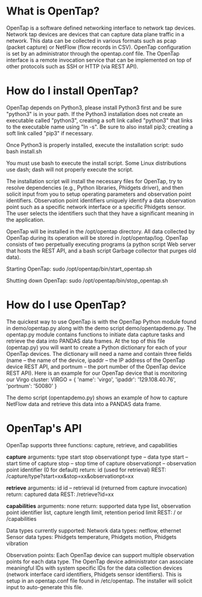 # What is OpenTap?

OpenTap is a software defined networking interface to network tap devices. Network tap devices are devices that can capture data plane traffic in a network. This data can be collected in various formats such as pcap (packet capture) or NetFlow (flow records in CSV). OpenTap configuration is set by an administrator through the opentap.conf file.
The OpenTap interface is a remote invocation service that can be implemented on top of other protocols such as SSH or HTTP (via REST API). 

# How do I install OpenTap?

OpenTap depends on Python3, please install Python3 first and be sure "python3" is in your path. If the Python3 installation does not create an executable called "python3", creating a soft link called "python3" that links to the executable name using "ln -s". Be sure to also install pip3; creating a soft link called "pip3" if necessary.

Once Python3 is properly installed, execute the installation script:
sudo bash install.sh

You must use bash to execute the install script. Some Linux distributions use dash; dash will not properly execute the script.

The installation script will install the necessary files for OpenTap, try to resolve dependencies (e.g., Python libraries, Phidgets driver), and then solicit input from you to setup operating parameters and observation point identifiers. Observation point identifiers uniquely identify a data observation point such as a specific network interface or a specific Phidgets sensor. The user selects the identifiers such that they have a significant meaning in the application.

OpenTap will be installed in the /opt/opentap directory. All data collected by OpenTap during its operation will be stored in /opt/opentap/log.
OpenTap consists of two perpetually executing programs (a python script Web server that hosts the REST API, and a bash script Garbage collector 
that purges old data).

Starting OpenTap:
sudo /opt/opentap/bin/start_opentap.sh

Shutting down OpenTap:
sudo /opt/opentap/bin/stop_opentap.sh

# How do I use OpenTap?

The quickest way to use OpenTap is with the OpenTap Python module found in demo/opentap.py along with the demo script demo/opentapdemo.py. The opentap.py module contains functions to initiate data capture tasks and retrieve the data into PANDAS data frames. At the top of this file (opentap.py) you will want to create a Python dictionary for each of your OpenTap devices. The dictionary will need a name and contain three fields (name – the name of the device, ipaddr – the IP address of the OpenTap device REST API, and portnum – the port number of the OpenTap device REST API). Here is an example for our OpenTap device that is monitoring our Virgo cluster:
VIRGO = { 'name': 'virgo', 'ipaddr': '129.108.40.76', 'portnum': '50080' }

The demo script (opentapdemo.py) shows an example of how to capture NetFlow data and retrieve this data into a PANDAS data frame.

# OpenTap's API

OpenTap supports three functions: capture, retrieve, and capabilities

**capture**
arguments: type start stop observationpt type – data type
start – start time of capture
stop – stop time of capture
observationpt – observation point identifier (0 for default)
return: id (used for retrieval)
REST: /capture/type?start=xx&stop=xx&observationpt=xx

**retrieve**
arguments: id
id – retrieval id (returned from capture invocation)
return: captured data REST: /retrieve?id=xx

**capabilities**
arguments: none
return: supported data type list, observation point identifier list, capture length limit, retention period limit
REST: / or /capabilities

Data types currently supported: Network data types: netflow, ethernet Sensor data types: Phidgets temperature, Phidgets motion, Phidgets vibration

Observation points:
Each OpenTap device can support multiple observation points for each data type. The OpenTap device administrator can associate meaningful IDs with 
system specific IDs for the data collection devices (network interface card identifiers, Phidgets sensor identifiers). This is setup in an opentap.conf 
file found in /etc/opentap. The installer will solicit input to auto-generate this file.
